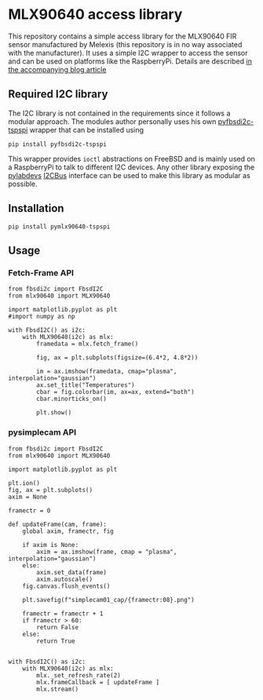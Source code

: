 # MLX90640 access library

This repository contains a simple access library for the MLX90640
FIR sensor manufactured by Melexis (this repository is in no way
associated with the manufacturer). It uses a simple I2C wrapper to
access the sensor and can be used on platforms like the RaspberryPi.
Details are described [in the accompanying blog article](https://www.tspi.at/2024/03/31/pimlx90640py.html)

## Required I2C library

The I2C library is not contained in the requirements since it follows
a modular approach. The modules author personally uses his own
[pyfbsdi2c-tspspi](https://github.com/tspspi/pyfbsdi2c) wrapper that 
can be installed using

```
pip install pyfbsdi2c-tspspi
```

This wrapper provides ```ioctl``` abstractions on FreeBSD and is mainly
used on a RaspberryPi to talk to different I2C devices. Any other library
exposing the [pylabdevs](https://github.com/tspspi/pylabdevs) [I2CBus](https://github.com/tspspi/pylabdevs/blob/master/src/labdevices/i2cbus.py)
interface can be used to make this library as modular as possible.

## Installation

```
pip install pymlx90640-tspspi
```

## Usage

### Fetch-Frame API

```
from fbsdi2c import FbsdI2C
from mlx90640 import MLX90640

import matplotlib.pyplot as plt
#import numpy as np

with FbsdI2C() as i2c:
    with MLX90640(i2c) as mlx:
        framedata = mlx.fetch_frame()

        fig, ax = plt.subplots(figsize=(6.4*2, 4.8*2))

        im = ax.imshow(framedata, cmap="plasma", interpolation="gaussian")
        ax.set_title("Temperatures")
        cbar = fig.colorbar(im, ax=ax, extend="both")
        cbar.minorticks_on()

        plt.show()
```

### pysimplecam API

```
from fbsdi2c import FbsdI2C
from mlx90640 import MLX90640

import matplotlib.pyplot as plt

plt.ion()
fig, ax = plt.subplots()
axim = None

framectr = 0

def updateFrame(cam, frame):
    global axim, framectr, fig

    if axim is None:
        axim = ax.imshow(frame, cmap = "plasma", interpolation="gaussian")
    else:
        axim.set_data(frame)
        axim.autoscale()
    fig.canvas.flush_events()

    plt.savefig(f"simplecam01_cap/{framectr:08}.png")

    framectr = framectr + 1
    if framectr > 60:
        return False
    else:
        return True


with FbsdI2C() as i2c:
    with MLX90640(i2c) as mlx:
        mlx._set_refresh_rate(2)
        mlx.frameCallback = [ updateFrame ]
        mlx.stream()
```


